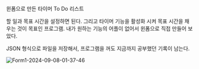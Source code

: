 윈폼으로 만든 타이머 To Do 리스트

할 일과 목표 시간을 설정하면 된다.
그리고 타이머 기능을 활성화 시켜 목표 시간을 채우는 것이 목표인 프로그램.
내가 원하는 기능의 어플이 없어서 윈폼으로 직접 만들어 보았다.

JSON 형식으로 파일을 저장해서, 프로그램을 꺼도 지금까지 공부했던 기록이 남는다.


![Form1-2024-09-08-01-37-46](https://github.com/user-attachments/assets/2842613e-ecbd-498a-aee1-5a23decc84df)
